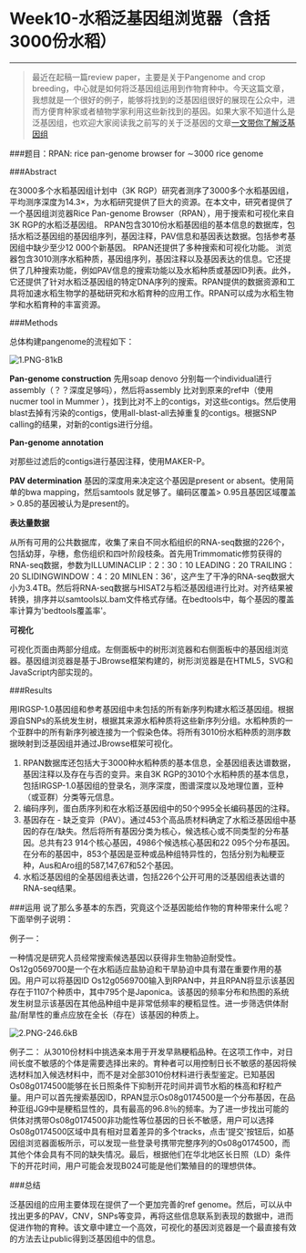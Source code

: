 # Week10-水稻泛基因组浏览器（含括3000份水稻）

---


> 最近在起稿一篇review paper，主要是关于Pangenome and crop breeding，中心就是如何将泛基因组运用到作物育种中。今天这篇文章，我想就是一个很好的例子，能够将找到的泛基因组很好的展现在公众中，进而方便育种家或者植物学家利用这些新找到的基因。如果大家不知道什么是泛基因组，也欢迎大家阅读我之前写的关于泛基因的文章[一文带你了解泛基因组][1]

###题目：RPAN: rice pan-genome browser for ∼3000 rice genome


###Abstract

在3000多个水稻基因组计划中（3K RGP）研究者测序了3000多个水稻基因组，平均测序深度为14.3×，为水稻研究提供了巨大的资源。在本文中，研究者提供了一个基因组浏览器Rice Pan-genome Browser（RPAN），用于搜索和可视化来自3K RGP的水稻泛基因组。 RPAN包含3010份水稻基因组的基本信息的数据库，包括水稻泛基因组的基因组序列，基因注释，PAV信息和基因表达数据。包括参考基因组中缺少至少12 000个新基因。 RPAN还提供了多种搜索和可视化功能。 浏览器包含3010测序水稻种质，基因组序列，基因注释以及基因表达的信息。它还提供了几种搜索功能，例如PAV信息的搜索功能以及水稻种质或基因ID列表。此外，它还提供了针对水稻泛基因组的特定DNA序列的搜索。RPAN提供的数据资源和工具将加速水稻生物学的基础研究和水稻育种的应用工作。RPAN可以成为水稻生物学和水稻育种的丰富资源。

###Methods

总体构建pangenome的流程如下：

![1.PNG-81kB][2]

**Pan-genome construction**
先用soap denovo 分别每一个individual进行assembly（？？深度足够吗），然后将assembly 比对到原来的ref中（使用 nucmer tool in Mummer ），找到比对不上的contigs，对这些contigs。然后使用blast去掉有污染的contigs，使用all-blast-all去掉重复的contigs。根据SNP calling的结果，对新的contigs进行分组。

**Pan-genome annotation**

对那些过滤后的contigs进行基因注释，使用MAKER-P。

**PAV determination**
基因的深度用来决定这个基因是present or absent。使用简单的bwa mapping，然后samtools 就足够了。编码区覆盖> 0.95且基因区域覆盖> 0.85的基因被认为是present的。

**表达量数据**

从所有可用的公共数据库，收集了来自不同水稻组织的RNA-seq数据的226个，包括幼芽，孕穗，愈伤组织和四叶阶段枝条。首先用Trimmomatic修剪获得的RNA-seq数据，参数为ILLUMINACLIP：2：30：10 LEADING：20 TRAILING：20 SLIDINGWINDOW：4：20 MINLEN：36'，这产生了干净的RNA-seq数据大小为3.4TB。然后将RNA-seq数据与HISAT2与稻泛基因组进行比对。对齐结果被转换，排序并以samtools以.bam文件格式存储。在bedtools中，每个基因的覆盖率计算为'bedtools覆盖率'。

**可视化**

可视化页面由两部分组成。左侧面板中的树形浏览器和右侧面板中的基因组浏览器。基因组浏览器是基于JBrowse框架构建的，树形浏览器是在HTML5，SVG和JavaScript内部实现的。

###Results

用IRGSP-1.0基因组和参考基因组中未包括的所有新序列构建水稻泛基因组。根据源自SNPs的系统发生树，根据其来源水稻种质将这些新序列分组。水稻种质的一个亚群中的所有新序列被连接为一个假染色体。将所有3010份水稻种质的测序数据映射到泛基因组并通过JBrowse框架可视化。

 1. RPAN数据库还包括大于3000种水稻种质的基本信息，全基因组表达谱数据，基因注释以及存在与否的变异。来自3K RGP的3010个水稻种质的基本信息，包括IRGSP-1.0基因组的登录名，测序深度，图谱深度以及地理位置，亚种（或亚群）分类等元信息。
 2. 编码序列，蛋白质序列和在水稻泛基因组中的50个995全长编码基因的注释。
 3. 基因存在 - 缺乏变异（PAV）。通过453个高品质材料确定了水稻泛基因组中基因的存在/缺失。然后将所有基因分类为核心，候选核心或不同类型的分布基因。总共有23 914个核心基因，4986个候选核心基因和22 095个分布基因。在分布的基因中，853个基因是亚种或品种组特异性的，包括分别为籼粳亚种，Aus和Aro组的587,147,67和52个基因。
 4. 水稻泛基因组的全基因组表达谱，包括226个公开可用的泛基因组表达谱的RNA-seq结果。

###运用
说了那么多基本的东西，究竟这个泛基因能给作物的育种带来什么呢？下面举例子说明：

例子一：


一种情况是研究人员经常搜索候选基因以获得非生物胁迫耐受性。 Os12g0569700是一个在水稻适应盐胁迫和干旱胁迫中具有潜在重要作用的基因。用户可以将基因ID Os12g0569700输入到RPAN中，并且RPAN将显示该基因存在于1107个种质中，其中795个是Japonica。该基因的频率分布和热图的系统发生树显示该基因在其他品种组中是非常低频率的粳稻显性。进一步筛选供体耐盐/耐旱性的重点应放在全长（存在）该基因的种质上。

 ![2.PNG-246.6kB][3]


例子二：
从3010份材料中挑选亲本用于开发早熟粳稻品种。在这项工作中，对日间长度不敏感的个体是需要选择出来的。育种者可以用控制日长不敏感的基因将候选材料加入候选材料中，而不是对全部3010份材料进行表型鉴定。已知基因Os08g0174500能够在长日照条件下抑制开花时间并调节水稻的株高和籽粒产量。用户可以首先搜索基因ID，RPAN显示Os08g0174500是一个分布基因，在品种亚组JG9中是粳稻显性的，具有最高的96.8％的频率。为了进一步找出可能的供体对携带Os08g0174500非功能性等位基因的日长不敏感，用户可以选择Os08g0174500区域中具有相对显着差异的多个tracks，点击'提交'按钮后，如基因组浏览器面板所示，可以发现一些登录号携带完整序列的Os08g0174500，而其他个体会具有不同的缺失情况。最后，根据他们在华北地区长日照（LD）条件下的开花时间，用户可能会发现B024可能是他们繁殖目的的理想供体。

###总结

泛基因组的应用主要体现在提供了一个更加完善的ref genome。然后，可以从中找出更多的PAV，CNV，SNPs等变异，再将这些信息联系到表现的数据中，进而促进作物的育种。该文章中建立一个高效，可视化的基因浏览器是一个最直接有效的方法去让public得到泛基因组中的信息。


  [1]: https://mp.weixin.qq.com/s?__biz=MzAxMDkxODM1Ng==&mid=2247485918&idx=1&sn=af100f4ed6e139aba70943501f2cd614&chksm=9b484965ac3fc073644427577062e36163d57ed035543958a5466261f04abba4fa8b80b97c1f&mpshare=1&scene=1&srcid=0324FkxGXFoBlVGdpw7JjgnJ&pass_ticket=T9z8kiazgA1krQTuCAsybgIJXP9a%2bnPMt/6RDOk3tFy91FQxIhbzgLjm2yV2mZJD#rd
  [2]: http://static.zybuluo.com/lakesea/360el93eyu1zduvtyvrt1goo/1.PNG
  [3]: http://static.zybuluo.com/lakesea/dsh5a4joitthhdiiyse7niid/2.PNG